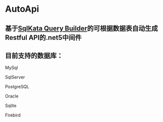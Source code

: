 # AutoApi
## 基于[SqlKata Query Builder](https://github.com/sqlkata/querybuilder)的可根据数据表自动生成Restful API的.net5中间件

## 目前支持的数据库：

MySql

SqlServer

PostgreSQL

Oracle

Sqlite

Firebird

